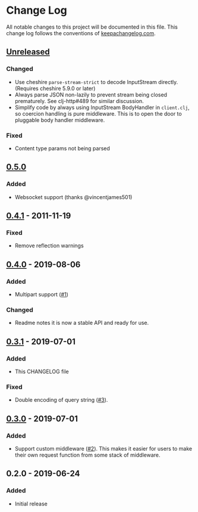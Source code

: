 # Change Log
All notable changes to this project will be documented in this file. This change log follows the conventions of [keepachangelog.com](http://keepachangelog.com/).

## [Unreleased]
### Changed
- Use cheshire `parse-stream-strict` to decode InputStream directly. (Requires cheshire 5.9.0 or later)
- Always parse JSON non-lazily to prevent stream being closed prematurely. See clj-http#489 for similar discussion.
- Simplify code by always using InputStream BodyHandler in `client.clj`, so coercion handling is pure middleware.
This is to open the door to pluggable body handler middleware.

### Fixed
- Content type params not being parsed

## [0.5.0]
### Added
- Websocket support (thanks @vincentjames501)

## [0.4.1] - 2011-11-19
### Fixed
- Remove reflection warnings

## [0.4.0] - 2019-08-06
### Added
- Multipart support ([#1](https://github.com/gnarroway/hato/issues/1))

### Changed
- Readme notes it is now a stable API and ready for use.

## [0.3.1] - 2019-07-01
### Added
- This CHANGELOG file

### Fixed
- Double encoding of query string ([#3](https://github.com/gnarroway/hato/issues/3)). 

## [0.3.0] - 2019-07-01
### Added
- Support custom middleware ([#2](https://github.com/gnarroway/hato/issues/2)). This makes it easier for 
users to make their own request function from some stack of middleware.

## 0.2.0 - 2019-06-24
### Added
- Initial release

[Unreleased]: https://github.com/gnarroway/hato/compare/v0.5.0...HEAD
[0.5.0]: https://github.com/gnarroway/hato/compare/v0.4.1...0.5.0
[0.4.1]: https://github.com/gnarroway/hato/compare/v0.4.0...0.4.1
[0.4.0]: https://github.com/gnarroway/hato/compare/v0.3.1...0.4.0
[0.3.1]: https://github.com/gnarroway/hato/compare/v0.3.0...v0.3.1
[0.3.0]: https://github.com/gnarroway/hato/compare/v0.2.0...v0.3.0
